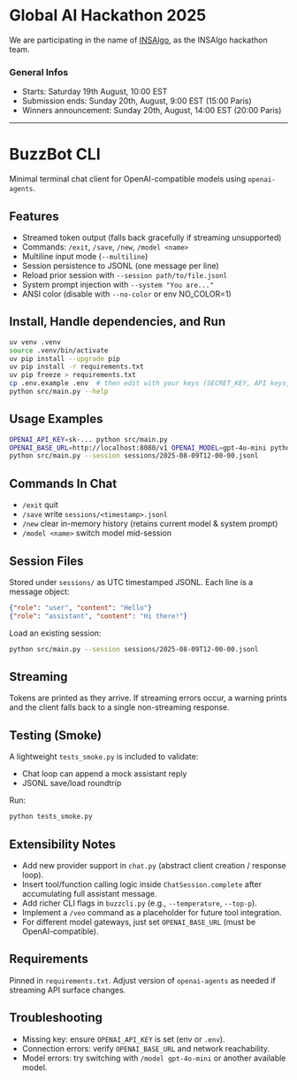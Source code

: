 # Global AI Hackathon 2025

We are participating in the name of [INSAlgo](https://insalgo.fr/), as the INSAlgo hackathon team.

### General Infos
 - Starts: Saturday 19th August, 10:00 EST
 - Submission ends: Sunday 20th, August, 9:00 EST (15:00 Paris)
 - Winners announcement: Sunday 20th, August, 14:00 EST (20:00 Paris)

---

# BuzzBot CLI

Minimal terminal chat client for OpenAI-compatible models using `openai-agents`.

## Features
- Streamed token output (falls back gracefully if streaming unsupported)
- Commands: `/exit`, `/save`, `/new`, `/model <name>`
- Multiline input mode (`--multiline`)
- Session persistence to JSONL (one message per line)
- Reload prior session with `--session path/to/file.jsonl`
- System prompt injection with `--system "You are..."`
- ANSI color (disable with `--no-color` or env NO_COLOR=1)

## Install, Handle dependencies, and Run
```bash
uv venv .venv
source .venv/bin/activate
uv pip install --upgrade pip
uv pip install -r requirements.txt
uv pip freeze > requirements.txt
cp .env.example .env  # then edit with your keys (SECRET_KEY, API keys, etc.)
python src/main.py --help
```

## Usage Examples
```bash
OPENAI_API_KEY=sk-... python src/main.py
OPENAI_BASE_URL=http://localhost:8080/v1 OPENAI_MODEL=gpt-4o-mini python src/main.py --multiline
python src/main.py --session sessions/2025-08-09T12-00-00.jsonl
```

## Commands In Chat
- `/exit` quit
- `/save` write `sessions/<timestamp>.jsonl`
- `/new` clear in-memory history (retains current model & system prompt)
- `/model <name>` switch model mid-session

## Session Files
Stored under `sessions/` as UTC timestamped JSONL. Each line is a message object:
```json
{"role": "user", "content": "Hello"}
{"role": "assistant", "content": "Hi there!"}
```

Load an existing session:
```bash
python src/main.py --session sessions/2025-08-09T12-00-00.jsonl
```

## Streaming
Tokens are printed as they arrive. If streaming errors occur, a warning prints and the client falls back to a single non-streaming response.

## Testing (Smoke)
A lightweight `tests_smoke.py` is included to validate:
- Chat loop can append a mock assistant reply
- JSONL save/load roundtrip

Run:
```bash
python tests_smoke.py
```

## Extensibility Notes
- Add new provider support in `chat.py` (abstract client creation / response loop).
- Insert tool/function calling logic inside `ChatSession.complete` after accumulating full assistant message.
- Add richer CLI flags in `buzzcli.py` (e.g., `--temperature`, `--top-p`).
- Implement a `/veo` command as a placeholder for future tool integration.
- For different model gateways, just set `OPENAI_BASE_URL` (must be OpenAI-compatible).

## Requirements
Pinned in `requirements.txt`. Adjust version of `openai-agents` as needed if streaming API surface changes.

## Troubleshooting
- Missing key: ensure `OPENAI_API_KEY` is set (env or `.env`).
- Connection errors: verify `OPENAI_BASE_URL` and network reachability.
- Model errors: try switching with `/model gpt-4o-mini` or another available model.
